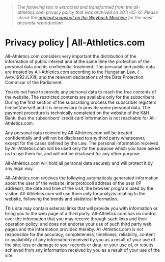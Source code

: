 > *The following text is extracted and transformed from the all-athletics.com privacy policy that was archived on 2011-05-12. Please check the [original snapshot on the Wayback Machine](https://web.archive.org/web/20110512082131id_/http%3A//www.all-athletics.com/en-us/privacy-policy) for the most accurate reproduction.*

# Privacy policy | All-Athletics.com

All-Athletics.com considers very important the distribution of the information of public interest and at the same time the protection of the personal data and its confidential treatment. The personal and public data are treated by All-Athletics.com according to the Hungarian Law, ( Avtv.1992./LXIII) and the relevant declarations of the Data Protection Commisar of the Parliament.

You do not have to provide any personal data to reach the free contents of the website. The restricted contents are available only for the subscribers. During the first section of the subscribing process the subscriber registers himself/herself and it is neccessary to provide some personal data. The payment procedure is technically completed on the website of the K&H Bank, thus the subscribers’ credit card information is not reachable for All-Athletics.com.

Any personal data recieved by All-Athletics.com will be treated confidentially and will not be disclosed to any third party whatsoever, except for the cases defined by the Law. The personal information received by All-Athletics.com will be used only for the purpose which you have asked us to use them for, and will not be disclosed for any other purpose.

All-Athletics.com will hold all personal data securely and will protect it by any legal way.

All-Athletics.com receives the following automaticaly generated information about the user of the website: interprotocoll address of the user (IP address), the date and time of the visit, the browser program used by the visitor. All-Athletics.com will use them only for analyzis relating to the website, following the trends and statistical information.

This site may contain external links that will provide you with information or bring you to the web page of a third party. All-Athletics.com has no control over the information that you may receive through such links and their operation policy, and does not endorse your use of such third party web pages and the information provided thereby. All-Athletics.com is not responsible for the accuracy, completeness, timeliness, reliability, content or availability of any information received by you as a result of your use of the site; loss or damage to your records or data; or your use of, or results achieved from any information received by you as a result of your use of the site.
